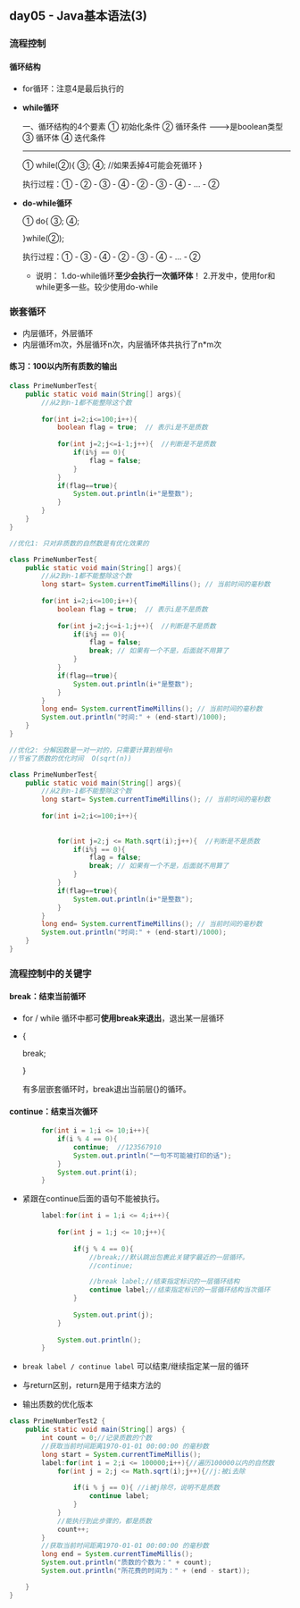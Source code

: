 

## day05 - Java基本语法(3)

### 流程控制

#### 循环结构

- for循环：注意4是最后执行的

- **while循环**

  一、循环结构的4个要素
  ① 初始化条件
  ② 循环条件  --->是boolean类型
  ③ 循环体
  ④ 迭代条件

  -----

  ①
  while(②){
  	③;
  	④;  //如果丢掉4可能会死循环
  }

  执行过程：① - ② - ③ - ④ - ② - ③ - ④ - ... - ②

  

- **do-while循环**

  ①
  do{
  	③;
  	④;

  }while(②);

  执行过程：① - ③ - ④ - ② - ③ - ④ - ... - ②

  - 说明：
    1.do-while循环**至少会执行一次循环体**！
    2.开发中，使用for和while更多一些。较少使用do-while



### 嵌套循环

- 内层循环，外层循环
- 内层循环m次，外层循环n次，内层循环体共执行了n*m次

#### 练习：100以内所有质数的输出

```java
class PrimeNumberTest{
	public static void main(String[] args){
        //从2到n-1都不能整除这个数
        
        for(int i=2;i<=100;i++){
            boolean flag = true;  // 表示i是不是质数
            
            for(int j=2;j<=i-1;j++){  //判断是不是质数
                if(i%j == 0){
                    flag = false;
                }
            }
 			if(flag==true){
                System.out.println(i+"是整数");
        	}
        }
    }
}
```

```java
//优化1: 只对非质数的自然数是有优化效果的

class PrimeNumberTest{
	public static void main(String[] args){
        //从2到n-1都不能整除这个数
        long start= System.currentTimeMillins(); // 当前时间的毫秒数
        
        for(int i=2;i<=100;i++){
            boolean flag = true;  // 表示i是不是质数
            
            for(int j=2;j<=i-1;j++){  //判断是不是质数
                if(i%j == 0){
                    flag = false;
                    break; // 如果有一个不是，后面就不用算了
                }
            }
 			if(flag==true){
                System.out.println(i+"是整数");
        	}
        }
        long end= System.currentTimeMillins(); // 当前时间的毫秒数
        System.out.println("时间:" + (end-start)/1000);
    }
}
```

```java
//优化2: 分解因数是一对一对的，只需要计算到根号n
//节省了质数的优化时间  O(sqrt(n))

class PrimeNumberTest{
	public static void main(String[] args){
        //从2到n-1都不能整除这个数
        long start= System.currentTimeMillins(); // 当前时间的毫秒数
        
        for(int i=2;i<=100;i++){
   
            
            for(int j=2;j <= Math.sqrt(i);j++){  //判断是不是质数
                if(i%j == 0){
                    flag = false;
                    break; // 如果有一个不是，后面就不用算了
                }
            }
 			if(flag==true){
                System.out.println(i+"是整数");
        	}
        }
        long end= System.currentTimeMillins(); // 当前时间的毫秒数
        System.out.println("时间:" + (end-start)/1000);
    }
}
```





### 流程控制中的关键字

#### break：结束当前循环

- for / while 循环中都可**使用break来退出**，退出某一层循环

- { 

   break;

  }

  有多层嵌套循环时，break退出当前层{}的循环。

#### continue：结束当次循环

```java
		for(int i = 1;i <= 10;i++){
			if(i % 4 == 0){
				continue;  //123567910
				System.out.println("一句不可能被打印的话");
			}
			System.out.print(i);
		}
```

- 紧跟在continue后面的语句不能被执行。

```java
		label:for(int i = 1;i <= 4;i++){
		
			for(int j = 1;j <= 10;j++){
				
				if(j % 4 == 0){
					//break;//默认跳出包裹此关键字最近的一层循环。
					//continue;

					//break label;//结束指定标识的一层循环结构
					continue label;//结束指定标识的一层循环结构当次循环
				}
				
				System.out.print(j);
			}
			
			System.out.println();
		}
```

- `break label / continue label` 可以结束/继续指定某一层的循环

- 与return区别，return是用于结束方法的



- 输出质数的优化版本

```java
class PrimeNumberTest2 {
	public static void main(String[] args) {	
		int count = 0;//记录质数的个数
		//获取当前时间距离1970-01-01 00:00:00 的毫秒数
		long start = System.currentTimeMillis();
		label:for(int i = 2;i <= 100000;i++){//遍历100000以内的自然数	
			for(int j = 2;j <= Math.sqrt(i);j++){//j:被i去除
				
				if(i % j == 0){ //i被j除尽，说明不是质数
					continue label;
				}		
			}
			//能执行到此步骤的，都是质数
			count++;
		}
		//获取当前时间距离1970-01-01 00:00:00 的毫秒数
		long end = System.currentTimeMillis();
		System.out.println("质数的个数为：" + count);
		System.out.println("所花费的时间为：" + (end - start));

	}
}
```

